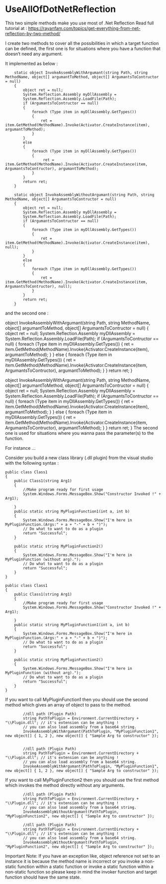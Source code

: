 # UseAllOfDotNetReflection
This two simple methods make you use most of .Net Reflection
Read full tutorial at : https://rayanfam.com/topics/get-everything-from-net-reflection-by-two-method/


I create two methods to cover all the possibilities in which a target function can be defined, the first one is for situations where you have a function that doesn’t need any argument.

It implemented as below :

        static object InvokeAssemblyWithArgumant(string Path, string MethodName, object[] argumantToMethod, object[] ArgumantsToContructor = null)
        {
            object ret = null;
            System.Reflection.Assembly myDllAssembly =
            System.Reflection.Assembly.LoadFile(Path);
            if (ArgumantsToContructor == null)
            {
                foreach (Type item in myDllAssembly.GetTypes())
                {
                    ret = item.GetMethod(MethodName).Invoke(Activator.CreateInstance(item), argumantToMethod);
                }
            }
            else
            {
                foreach (Type item in myDllAssembly.GetTypes())
                {
                     ret = item.GetMethod(MethodName).Invoke(Activator.CreateInstance(item, ArgumantsToContructor), argumantToMethod);
                }
            }
            return ret;
        }

        static object InvokeAssemblyWithoutArgumant(string Path, string MethodName, object[] ArgumantsToContructor = null)
        {
            object ret = null;
            System.Reflection.Assembly myDllAssembly =
            System.Reflection.Assembly.LoadFile(Path);
            if (ArgumantsToContructor == null)
            {
                foreach (Type item in myDllAssembly.GetTypes())
                {
                    ret = item.GetMethod(MethodName).Invoke(Activator.CreateInstance(item), null);
                }
            }
            else
            {
                foreach (Type item in myDllAssembly.GetTypes())
                {
                    ret = item.GetMethod(MethodName).Invoke(Activator.CreateInstance(item, ArgumantsToContructor), null);
                }
            }
            return ret;
        }

and the second one :


object InvokeAssemblyWithArgumant(string Path, string MethodName, object[] argumantToMethod, object[] ArgumantsToContructor = null)
{
object ret = null;
System.Reflection.Assembly myDllAssembly =
System.Reflection.Assembly.LoadFile(Path);
if (ArgumantsToContructor == null)
{
foreach (Type item in myDllAssembly.GetTypes())
{
ret = item.GetMethod(MethodName).Invoke(Activator.CreateInstance(item), argumantToMethod);
}
}
else
{
foreach (Type item in myDllAssembly.GetTypes())
{
ret = item.GetMethod(MethodName).Invoke(Activator.CreateInstance(item, ArgumantsToContructor), argumantToMethod);
}
}
return ret;
}

object InvokeAssemblyWithArgumant(string Path, string MethodName, object[] argumantToMethod, object[] ArgumantsToContructor = null)
{
object ret = null;
System.Reflection.Assembly myDllAssembly =
System.Reflection.Assembly.LoadFile(Path);
if (ArgumantsToContructor == null)
{
foreach (Type item in myDllAssembly.GetTypes())
{
ret = item.GetMethod(MethodName).Invoke(Activator.CreateInstance(item), argumantToMethod);
}
}
else
{
foreach (Type item in myDllAssembly.GetTypes())
{
ret = item.GetMethod(MethodName).Invoke(Activator.CreateInstance(item, ArgumantsToContructor), argumantToMethod);
}
}
return ret;
}
The second one is used for situations where you wanna pass the parameter(s) to the function.

For instance …

Consider you build a new class library (.dll plugin) from the visual studio with the following syntax :


    public class Class1
    {
        public Class1(string Arg1)
        {
            //Make program ready for first usage
            System.Windows.Forms.MessageBox.Show("Constructor Invoked !" + Arg1);

        }
        public static string MyPluginFunction1(int a, int b)
        {
            System.Windows.Forms.MessageBox.Show("I'm here in MyPluginFunction.(Args:" + a + "-" + b + ")");
            // Do what to want to do as a plugin
            return "Successful";
        }

        public static string MyPluginFunction2()
        {
            System.Windows.Forms.MessageBox.Show("I'm here in MyPluginFunction (without arg).");
            // Do what to want to do as a plugin
            return "Successful";
        }
    }

    public class Class1
    {
        public Class1(string Arg1)
        {
            //Make program ready for first usage
            System.Windows.Forms.MessageBox.Show("Constructor Invoked !" + Arg1);
 
        }
        public static string MyPluginFunction1(int a, int b)
        {
            System.Windows.Forms.MessageBox.Show("I'm here in MyPluginFunction.(Args:" + a + "-" + b + ")");
            // Do what to want to do as a plugin
            return "Successful";
        }
 
        public static string MyPluginFunction2()
        {
            System.Windows.Forms.MessageBox.Show("I'm here in MyPluginFunction (without arg).");
            // Do what to want to do as a plugin
            return "Successful";
        }
    }
    
If you want to call MyPluginFunction1 then you should use the second method which gives an array of object to pass to the method.


            //dll path (Plugin Path)
            string PathToPlugin = Environment.CurrentDirectory + "\\Plugin.dll"; // it's extension can be anything !
            // you can also load assembly from a base64 string.
            InvokeAssemblyWithArgumant(PathToPlugin, "MyPluginFunction1", new object[] { 1, 2 }, new object[] { "Sample Arg to constructor" });


            //dll path (Plugin Path)
            string PathToPlugin = Environment.CurrentDirectory + "\\Plugin.dll"; // it's extension can be anything !
            // you can also load assembly from a base64 string.
            InvokeAssemblyWithArgumant(PathToPlugin, "MyPluginFunction1", new object[] { 1, 2 }, new object[] { "Sample Arg to constructor" });
            
If you want to call MyPluginFunction2 then you should use the first method which invokes the method directly without any arguments.

 


            //dll path (Plugin Path)
            string PathToPlugin = Environment.CurrentDirectory + "\\Plugin.dll"; // it's extension can be anything !
            // you can also load assembly from a base64 string.
            InvokeAssemblyWithoutArgumant(PathToPlugin, "MyPluginFunction2", new object[] { "Sample Arg to constructor" });

            //dll path (Plugin Path)
            string PathToPlugin = Environment.CurrentDirectory + "\\Plugin.dll"; // it's extension can be anything !
            // you can also load assembly from a base64 string.
            InvokeAssemblyWithoutArgumant(PathToPlugin, "MyPluginFunction2", new object[] { "Sample Arg to constructor" });
 

Important Note: If you have an exception like, object reference not set to an instance it is because the method name is incorrect or you invoke a non-static function within a static function or invoke a static function within a non-static function so please keep in mind the invoker function and target function should have the same state.
